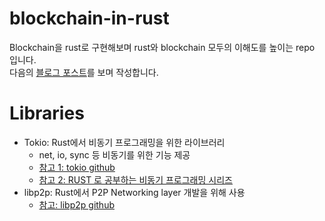 # blockchain-in-rust
Blockchain을 rust로 구현해보며 rust와 blockchain 모두의 이해도를 높이는 repo 입니다.   
다음의 [블로그 포스트](https://blog.logrocket.com/how-to-build-a-blockchain-in-rust/)를 보며 작성합니다.

# Libraries
- Tokio: Rust에서 비동기 프로그래밍을 위한 라이브러리
  - net, io, sync 등 비동기를 위한 기능 제공
  - [참고 1: tokio github](https://github.com/tokio-rs/tokio)
  - [참고 2: RUST 로 공부하는 비동기 프로그래밍 시리즈](https://velog.io/@pandawithcat/Rust-Tokio%EC%9D%B4%ED%95%B4%ED%95%98%EA%B8%B0)
- libp2p: Rust에서 P2P Networking layer 개발을 위해 사용
  - [참고: libp2p github](https://github.com/libp2p/rust-libp2p)
